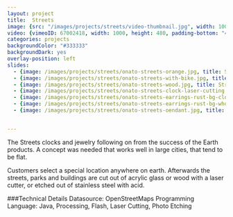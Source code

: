 ```yaml
---
layout: project
title:  Streets
image: {src: "/images/projects/streets/video-thumbnail.jpg", width: 1000, height: 452}
video: {vimeoID: 67002418, width: 1000, height: 480, padding-bottom: "48%"}
categories: projects
backgroundColor: "#333333"
backgroundDark: yes
overlay-position: left
slides:
  - {image: /images/projects/streets/onato-streets-orange.jpg, title: Streets Clock Orange}
  - {image: /images/projects/streets/onato-streets-with-bike.jpg, title: Streets Clock with Bike}
  - {image: /images/projects/streets/onato-streets-wood.jpg, title: Streets Clock Wood}
  - {image: /images/projects/streets/onato-streets-clock-laser-cutting.jpg, title: Streets Clock Laser Cutter}
  - {image: /images/projects/streets/onato-streets-earrings-rust-bg-close.jpg, title: Streets Earrings Rust Closeup}
  - {image: /images/projects/streets/onato-streets-earrings-rust-bg-whole.jpg, title: Streets Earrings Rust}
  - {image: /images/projects/streets/onato-streets-oendant.jpg, title: Streets Pendant}


---
```

The Streets clocks and jewelry following on from the success of the Earth products. A concept was needed that works well in large cities, that tend to be flat. 

Customers select a special location anywhere on earth. Afterwards the streets, parks and buildings are cut out of acrylic glass or wood with a laser cutter, or etched out of stainless steel with acid.

###Technical Details
Datasource: OpenStreetMaps
Programming Language: Java, Processing, Flash, Laser Cutting, Photo Etching
